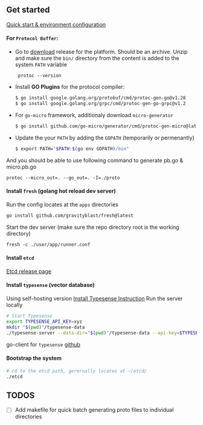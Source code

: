 ## Get started

[Quick start & environment configuration](https://grpc.io/docs/languages/go/quickstart/)

#### For `Protocol Buffer`:
  - Go to [download](https://github.com/protocolbuffers/protobuf/releases) release for the platform. Should be an archive. Unzip and make sure the `bin/` directory from the content is added to the system `PATH` variable
    ```
     protoc --version
    ```
  - Install __GO Plugins__ for the protocol compiler:
    ```bash
    $ go install google.golang.org/protobuf/cmd/protoc-gen-go@v1.28
    $ go install google.golang.org/grpc/cmd/protoc-gen-go-grpc@v1.2
    ```
  - For `go-micro` framework, additionaly download `micro-generator`
    ```bash
    $ go install github.com/go-micro/generator/cmd/protoc-gen-micro@latest
    ```
  - Update the your `PATH` by adding the `GOPATH` (temporarily or permenantly)
    ```bash
    $ export PATH="$PATH:$(go env GOPATH)/bin"
    ```

And you should be able to use following command to generate pb.go & micro.pb.go
```
protoc --micro_out=. --go_out=. -I=./proto
```

#### Install `fresh` (golang hot reload dev server)
Run the config locates at the `apps` directories
```bash
go install github.com/gravityblast/fresh@latest
```

Start the dev server (make sure the repo directory root is the working directory)
```
fresh -c ./user/app/runner.conf
```

#### Install `etcd`
[Etcd release page](https://github.com/etcd-io/etcd/releases/)


#### Install `typesense` (vector database)
Using self-hosting version
[Install Typesense Instruction](https://typesense.org/docs/guide/install-typesense.html#option-2-local-machine-self-hosting)
Run the server locally
```bash
# Start Typesense
export TYPESENSE_API_KEY=xyz
mkdir "$(pwd)"/typesense-data
./typesense-server --data-dir="$(pwd)"/typesense-data --api-key=$TYPESENSE_API_KEY --enable-cors
```


go-client for `typesense` [github](https://github.com/typesense/typesense-go)



#### Bootstrap the system
```bash
# cd to the etcd path, gerernally locates at ~/etcd/
./etcd
```


## TODOS
  
- [ ] Add makefile for quick batch generating proto files to individual directories